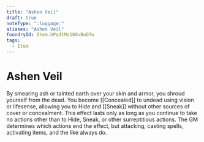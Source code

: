 ```yaml
---
title: "Ashen Veil"
draft: true
noteType: ":luggage:"
aliases: "Ashen Veil"
foundryId: Item.bPqdtMs180vBwD7w
tags:
  - Item
---
```


# Ashen Veil

By smearing ash or tainted earth over your skin and armor, you shroud yourself from the dead. You become [[Concealed]] to undead using vision or lifesense, allowing you to Hide and [[Sneak]] without other sources of cover or concealment. This effect lasts only as long as you continue to take no actions other than to Hide, Sneak, or other surreptitious actions. The GM determines which actions end the effect, but attacking, casting spells, activating items, and the like always do.
